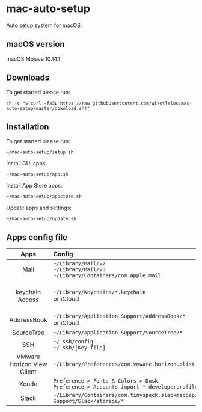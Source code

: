 # mac-auto-setup
Auto setup system for macOS.

## macOS version
macOS Mojave 10.14.1

## Downloads
To get started please run:
```
sh -c "$(curl -fsSL https://raw.githubusercontent.com/wisetlaloc/mac-auto-setup/master/download.sh)"
```

## Installation
To get started please run:
```
~/mac-auto-setup/setup.sh
```
Install GUI apps:
```
~/mac-auto-setup/app.sh
```
Install App Store apps:
```
~/mac-auto-setup/appstore.sh
```
Update apps and settings:
```
~/mac-auto-setup/update.sh
```

## Apps config file
| Apps | Config | Remarks |
|:----------:|:-----------|:-------------|
|Mail|`~/Library/Mail/V2`<br>`~/Library/Mail/V3`<br>`~/Library/Containers/com.apple.mail`|No save password|
|keychain Access|`~/Library/Keychains/*.keychain`<br>or iCloud|keychain password is login password|
|AddressBook|`~/Library/Application Support/AddressBook/*`<br>or iCloud|-|
|SourceTree|`~/Library/Application Support/SourceTree/*`|-|
|SSH|`~/.ssh/config`<br>`~/.ssh/[Key file]`|-|
|VMware Horizon View Client|`~/Library/Preferences/com.vmware.horizon.plist`|-|
|Xcode|`Preference > Fonts & Colors > Dusk`<br>`Preference > Accounts import *.developerprofile`|-|
|Slack|`~/Library/Containers/com.tinyspeck.slackmacgap/Data/Library/Application Support/Slack/storage/*`|-|
